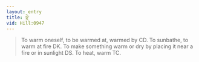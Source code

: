 ```yaml
---
layout: entry
title: ལྡེ་
vid: Hill:0947
---
```

> To warm oneself, to be warmed at, warmed by CD\. To sunbathe, to warm at fire DK\. To make something warm or dry by placing it near a fire or in sunlight DS\. To heat, warm TC\.


